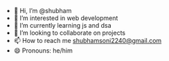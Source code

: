 - 👋 Hi, I’m @shubham
- 👀 I’m interested in web development
- 🌱 I’m currently learning js and dsa
- 💞️ I’m looking to collaborate on projects
- 📫 How to reach me shubhamsoni2240@gmail.com
- 😄 Pronouns: he/him

<!---
shubham64777/shubham64777 is a ✨ special ✨ repository because its `README.md` (this file) appears on your GitHub profile.
You can click the Preview link to take a look at your changes.
--->
